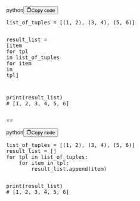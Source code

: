 <div class="code-element"><div class="lang-line"><text>python</text><button class="copy-button" id="code498b" onclick="copyCode(code498, code498b)"><svg stroke="currentColor" fill="none" stroke-width="2" viewBox="0 0 24 24" stroke-linecap="round" stroke-linejoin="round" class="h-4 w-4" height="1em" width="1em" xmlns="http://www.w3.org/2000/svg"><path d="M16 4h2a2 2 0 0 1 2 2v14a2 2 0 0 1-2 2H6a2 2 0 0 1-2-2V6a2 2 0 0 1 2-2h2"></path><rect x="8" y="2" width="8" height="4" rx="1" ry="1"></rect></svg><text>Copy code</text></button></div><div class="code" id="code498"><div class="highlight"><pre><span></span><span class="n">list_of_tuples</span> <span class="o">=</span> <span class="p">[(</span><span class="mi">1</span><span class="p">,</span> <span class="mi">2</span><span class="p">),</span> <span class="p">(</span><span class="mi">3</span><span class="p">,</span> <span class="mi">4</span><span class="p">),</span> <span class="p">(</span><span class="mi">5</span><span class="p">,</span> <span class="mi">6</span><span class="p">)]</span>

<span class="n">result_list</span> <span class="o">=</span> <span class="p">[</span><span class="n">item</span> <span class="k">for</span> <span class="n">tpl</span> <span class="ow">in</span> <span class="n">list_of_tuples</span> <span class="k">for</span> <span class="n">item</span> <span class="ow">in</span> <span class="n">tpl</span><span class="p">]</span>

<span class="nb">print</span><span class="p">(</span><span class="n">result_list</span><span class="p">)</span> <span class="c1"># [1, 2, 3, 4, 5, 6]</span>
</pre></div></div></div>

<p>==</p>
<div class="code-element"><div class="lang-line"><text>python</text><button class="copy-button" id="code499b" onclick="copyCode(code499, code499b)"><svg stroke="currentColor" fill="none" stroke-width="2" viewBox="0 0 24 24" stroke-linecap="round" stroke-linejoin="round" class="h-4 w-4" height="1em" width="1em" xmlns="http://www.w3.org/2000/svg"><path d="M16 4h2a2 2 0 0 1 2 2v14a2 2 0 0 1-2 2H6a2 2 0 0 1-2-2V6a2 2 0 0 1 2-2h2"></path><rect x="8" y="2" width="8" height="4" rx="1" ry="1"></rect></svg><text>Copy code</text></button></div><div class="code" id="code499"><div class="highlight"><pre><span></span><span class="n">list_of_tuples</span> <span class="o">=</span> <span class="p">[(</span><span class="mi">1</span><span class="p">,</span> <span class="mi">2</span><span class="p">),</span> <span class="p">(</span><span class="mi">3</span><span class="p">,</span> <span class="mi">4</span><span class="p">),</span> <span class="p">(</span><span class="mi">5</span><span class="p">,</span> <span class="mi">6</span><span class="p">)]</span>
<span class="n">result_list</span> <span class="o">=</span> <span class="p">[]</span>
<span class="k">for</span> <span class="n">tpl</span> <span class="ow">in</span> <span class="n">list_of_tuples</span><span class="p">:</span>
    <span class="k">for</span> <span class="n">item</span> <span class="ow">in</span> <span class="n">tpl</span><span class="p">:</span>
        <span class="n">result_list</span><span class="o">.</span><span class="n">append</span><span class="p">(</span><span class="n">item</span><span class="p">)</span>

<span class="nb">print</span><span class="p">(</span><span class="n">result_list</span><span class="p">)</span> <span class="c1"># [1, 2, 3, 4, 5, 6]</span>
</pre></div></div></div>